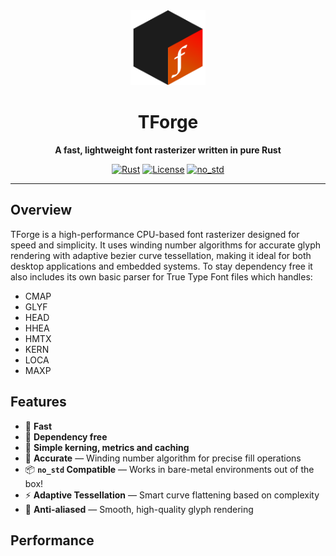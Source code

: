 <div align="center">
  <img src="img/icon.png" alt="Fontkit Logo" width="120" height="120">
  
  # TForge
  
  **A fast, lightweight font rasterizer written in pure Rust**
  
  [![Rust](https://img.shields.io/badge/rust-%23000000.svg?style=flat&logo=rust&logoColor=white)](https://www.rust-lang.org/)
  [![License](https://img.shields.io/badge/license-MIT-blue.svg)](LICENSE)
  [![no_std](https://img.shields.io/badge/no__std-compatible-success.svg)](https://docs.rust-embedded.org/book/)
  
</div>

---

## Overview

TForge is a high-performance CPU-based font rasterizer designed for speed and simplicity. It uses winding number algorithms for accurate glyph rendering with adaptive bezier curve tessellation, making it ideal for both desktop applications and embedded systems.
To stay dependency free it also includes its own basic parser for True Type Font files which handles:
- CMAP
- GLYF
- HEAD
- HHEA
- HMTX
- KERN
- LOCA
- MAXP

## Features

- 🚀 **Fast**
- 🦀 **Dependency free**
- 🧠 **Simple kerning, metrics and caching**
- 🎯 **Accurate** — Winding number algorithm for precise fill operations
- 📦 **`no_std` Compatible** — Works in bare-metal environments out of the box!
- ⚡ **Adaptive Tessellation** — Smart curve flattening based on complexity
- 🎨 **Anti-aliased** — Smooth, high-quality glyph rendering

## Performance

